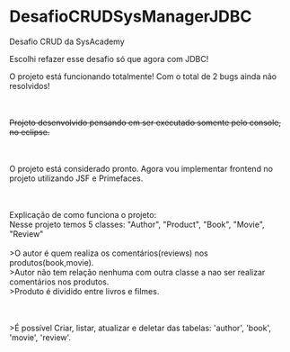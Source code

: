 # DesafioCRUDSysManagerJDBC
Desafio CRUD da SysAcademy

Escolhi refazer esse desafio só que agora com JDBC!

O projeto está funcionando totalmente! Com o total de 2 bugs ainda não resolvidos!

<br><br>~~Projeto desenvolvido pensando em ser executado somente pelo console, no eclipse.~~

<br><br>O projeto está considerado pronto. Agora vou implementar frontend no projeto utilizando JSF e Primefaces.

<br><br>Explicação de como funciona o projeto:
<br>Nesse projeto temos 5 classes: "Author", "Product", "Book", "Movie", "Review"
<br>
<br>>O autor é quem realiza os comentários(reviews) nos produtos(book,movie).
<br>>Autor não tem relação nenhuma com outra classe a nao ser realizar comentários nos produtos.
<br>>Produto é dividido entre livros e filmes.

<br><br>>É possível Criar, listar, atualizar e deletar das tabelas: 'author', 'book', 'movie', 'review'.
